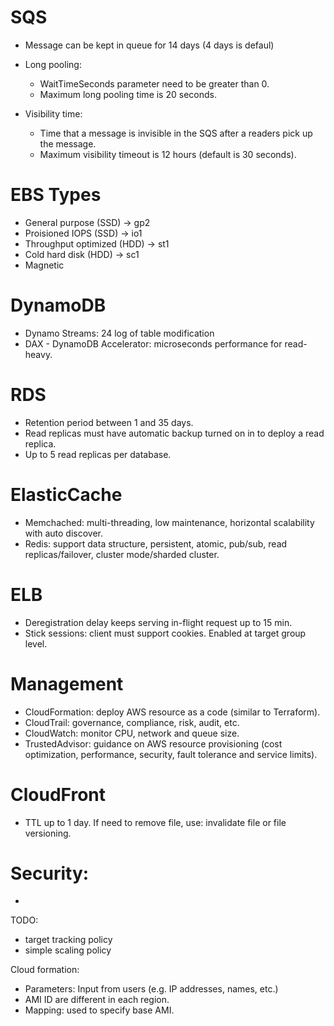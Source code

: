 # SQS
- Message can be kept in queue for 14 days (4 days is defaul)
- Long pooling: 
    - WaitTimeSeconds parameter need to be greater than 0.
    - Maximum long pooling time is 20 seconds.

- Visibility time:
    - Time that a message is invisible in the SQS after a readers pick up the message.
    - Maximum visibility timeout is 12 hours (default is 30 seconds).

# EBS Types
- General purpose (SSD) -> gp2
- Proisioned IOPS (SSD) -> io1
- Throughput optimized (HDD) -> st1
- Cold hard disk (HDD) -> sc1
- Magnetic

# DynamoDB
- Dynamo Streams: 24 log of table modification
- DAX - DynamoDB Accelerator: microseconds performance for read-heavy.

# RDS
- Retention period between 1 and 35 days.
- Read replicas must have automatic backup turned on in to deploy a read replica.
- Up to 5 read replicas per database.

# ElasticCache
- Memchached: multi-threading, low maintenance, horizontal scalability with auto discover.
- Redis: support data structure, persistent, atomic, pub/sub, read replicas/failover, cluster mode/sharded cluster.

# ELB
- Deregistration delay keeps serving in-flight request up to 15 min. 
- Stick sessions: client must support cookies. Enabled at target group level.

# Management
- CloudFormation: deploy AWS resource as a code (similar to Terraform).
- CloudTrail: governance, compliance, risk, audit,  etc.
- CloudWatch: monitor CPU, network and queue size. 
- TrustedAdvisor: guidance on AWS resource provisioning (cost optimization, performance, security, fault tolerance and service limits). 

# CloudFront
- TTL up to 1 day. If need to remove file, use: invalidate file or file versioning. 

# Security:
- 


TODO:
- target tracking policy
- simple scaling policy 

Cloud formation:
- Parameters: Input from users (e.g. IP addresses, names, etc.)
- AMI ID are different in each region.
- Mapping: used to specify base AMI.